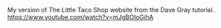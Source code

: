 My version of The Little Taco Shop website from the Dave Gray tutorial.
https://www.youtube.com/watch?v=mJgBOIoGihA
